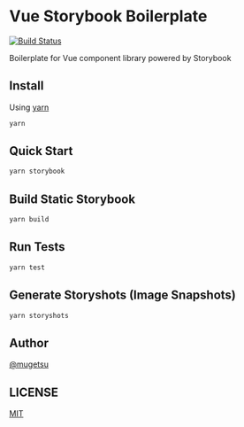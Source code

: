 # Vue Storybook Boilerplate

[![Build Status](https://travis-ci.org/mugetsu/vue-storybook-boilerplate.svg?branch=master)](https://travis-ci.org/mugetsu/vue-storybook-boilerplate)

Boilerplate for Vue component library powered by Storybook

## Install

Using [yarn](https://yarnpkg.com/en/docs/install)

```bash
yarn
```

## Quick Start

```bash
yarn storybook
```

## Build Static Storybook

```bash
yarn build
```

## Run Tests

```bash
yarn test
```

## Generate Storyshots (Image Snapshots)

```bash
yarn storyshots
```

## Author

[@mugetsu](https://github.com/mugetsu)

## LICENSE

[MIT](https://github.com/mugetsu/vue-storybook-boilerplate/blob/master/LICENSE)